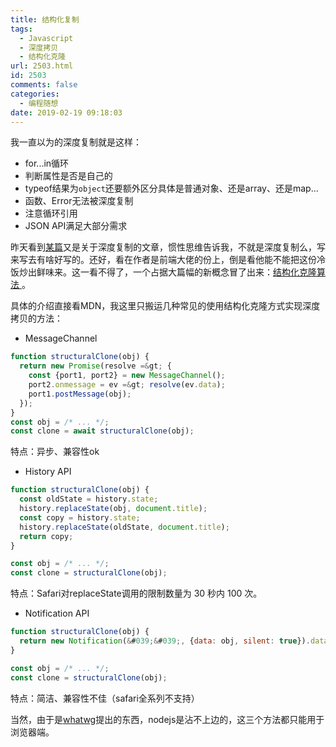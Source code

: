 ```yaml
---
title: 结构化复制
tags:
  - Javascript
  - 深度拷贝
  - 结构化克隆
url: 2503.html
id: 2503
comments: false
categories:
  - 编程随想
date: 2019-02-19 09:18:03
---
```


我一直以为的深度复制就是这样：
* for...in循环
* 判断属性是否是自己的
* typeof结果为`object`还要额外区分具体是普通对象、还是array、还是map...
* 函数、Error无法被深度复制
* 注意循环引用
* JSON API满足大部分需求

昨天看到[某篇](https://zhuanlan.zhihu.com/p/33489557)又是关于深度复制的文章，惯性思维告诉我，不就是深度复制么，写来写去有啥好写的。还好，看在作者是前端大佬的份上，倒是看他能不能把这份冷饭炒出鲜味来。这一看不得了，一个占据大篇幅的新概念冒了出来：[结构化克隆算法
](https://developer.mozilla.org/zh-CN/docs/Web/Guide/API/DOM/The_structured_clone_algorithm)。

具体的介绍直接看MDN，我这里只搬运几种常见的使用结构化克隆方式实现深度拷贝的方法：

- MessageChannel
```javascript
function structuralClone(obj) {
  return new Promise(resolve =&gt; {
    const {port1, port2} = new MessageChannel();
    port2.onmessage = ev =&gt; resolve(ev.data);
    port1.postMessage(obj);
  });
}
const obj = /* ... */;
const clone = await structuralClone(obj);
```

特点：异步、兼容性ok

- History API

```javascript
function structuralClone(obj) {
  const oldState = history.state;
  history.replaceState(obj, document.title);
  const copy = history.state;
  history.replaceState(oldState, document.title);
  return copy;
}

const obj = /* ... */;
const clone = structuralClone(obj); 
```

特点：Safari对replaceState调用的限制数量为 30 秒内 100 次。

- Notification API

```javascript
function structuralClone(obj) {
  return new Notification(&#039;&#039;, {data: obj, silent: true}).data;
}

const obj = /* ... */;
const clone = structuralClone(obj);
```
特点：简洁、兼容性不佳（safari全系列不支持）

当然，由于是[whatwg](https://html.spec.whatwg.org/multipage/structured-data.html#structuredserializeinternal)提出的东西，nodejs是沾不上边的，这三个方法都只能用于浏览器端。